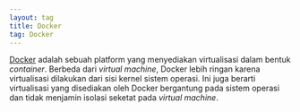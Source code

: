 ```yaml
---
layout: tag
title: Docker
tag: Docker
---
```


[Docker](https://docker.com/) adalah sebuah platform yang menyediakan virtualisasi dalam bentuk *container*.  Berbeda dari *virtual machine*, Docker lebih ringan karena virtualisasi dilakukan dari sisi kernel sistem operasi.  Ini juga berarti virtualisasi yang disediakan oleh Docker bergantung pada sistem operasi dan tidak menjamin isolasi seketat pada *virtual machine*. 